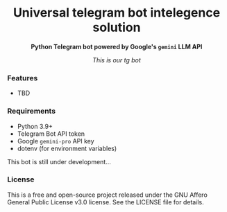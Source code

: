 <div align="center">

  # Universal telegram bot intelegence solution
  
  **Python Telegram bot powered by Google's `gemini` LLM API**

  *This is our tg bot*

</div>

### Features

* TBD

### Requirements

* Python 3.9+
* Telegram Bot API token
* Google `gemini-pro` API key
* dotenv (for environment variables)



This bot is still under development...

### License

This is a free and open-source project released under the GNU Affero General Public License v3.0 license. See the LICENSE file for details.
